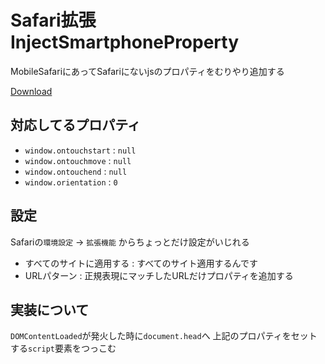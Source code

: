 # Safari拡張 InjectSmartphoneProperty

MobileSafariにあってSafariにないjsのプロパティをむりやり追加する

[Download](https://github.com/downloads/pokutuna/safari_inject-smartphone-property/InjectSmartphoneProperty.safariextz)


## 対応してるプロパティ
- `window.ontouchstart` : `null`
- `window.ontouchmove` : `null`
- `window.ontouchend` : `null`
- `window.orientation` : `0`


## 設定
Safariの`環境設定` → `拡張機能` からちょっとだけ設定がいじれる  
- すべてのサイトに適用する : すべてのサイト適用するんです
- URLパターン : 正規表現にマッチしたURLだけプロパティを追加する


## 実装について
`DOMContentLoaded`が発火した時に`document.head`へ
上記のプロパティをセットする`script`要素をつっこむ
